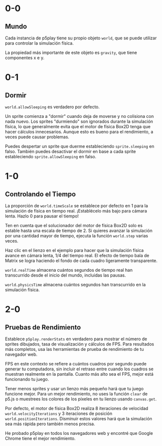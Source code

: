# 0-0

## Mundo

Cada instancia de p5play tiene su propio objeto `world`, que se puede utilizar para controlar la simulación física.

La propiedad más importante de este objeto es `gravity`, que tiene componentes x e y.

# 0-1

## Dormir

`world.allowSleeping` es verdadero por defecto.

Un sprite comienza a "dormir" cuando deja de moverse y no colisiona con nada nuevo. Los sprites "durmiendo" son ignorados durante la simulación física, lo que generalmente evita que el motor de física Box2D tenga que hacer cálculos innecesarios. Aunque esto es bueno para el rendimiento, a veces puede causar problemas.

Puedes despertar un sprite que duerme estableciendo `sprite.sleeping` en falso. También puedes desactivar el dormir en base a cada sprite estableciendo `sprite.allowSleeping` en falso.

# 1-0

## Controlando el Tiempo

La proporción de `world.timeScale` se establece por defecto en 1 para la simulación de física en tiempo real. ¡Establécelo más bajo para cámara lenta. Hazlo 0 para pausar el tiempo!

Ten en cuenta que el solucionador del motor de física Box2D solo es estable hasta una escala de tiempo de 2. Si quieres avanzar la simulación por una cantidad mayor de tiempo, ejecuta la función `world.step` varias veces.

Haz clic en el lienzo en el ejemplo para hacer que la simulación física avance en cámara lenta, 1/4 del tiempo real. El efecto de tiempo bala de Matrix se logra haciendo el fondo de cada cuadro ligeramente transparente.

`world.realTime` almacena cuántos segundos de tiempo real han transcurrido desde el inicio del mundo, incluidas las pausas.

`world.physicsTime` almacena cuántos segundos han transcurrido en la simulación física.

# 2-0

## Pruebas de Rendimiento

Establece `p5play.renderStats` en verdadero para mostrar el número de sprites dibujados, tasa de visualización y cálculos de FPS. Para resultados más completos, usa las herramientas de prueba de rendimiento de tu navegador web.

FPS en este contexto se refiere a cuántos cuadros por segundo puede generar tu computadora, sin incluir el retraso entre cuando los cuadros se muestran realmente en la pantalla. Cuanto más alto sea el FPS, mejor está funcionando tu juego.

Tener menos sprites y usar un lienzo más pequeño hará que tu juego funcione mejor. Para un mejor rendimiento, no uses la función `clear` de p5.js o muestrees los colores de los píxeles en tu lienzo usando `canvas.get`.

Por defecto, el motor de física Box2D realiza 8 iteraciones de velocidad `world.velocityIterations` y 3 iteraciones de posición `world.positionIterations`. Disminuir estos valores hará que la simulación sea más rápida pero también menos precisa.

He probado p5play en todos los navegadores web y encontré que Google Chrome tiene el mejor rendimiento.
